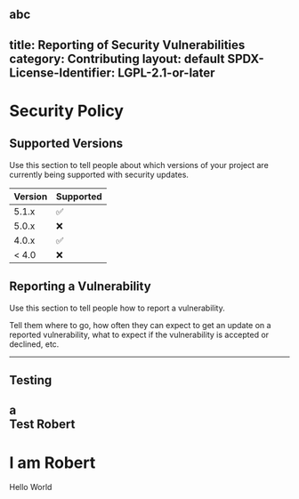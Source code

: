abc
---
title: Reporting of Security Vulnerabilities
category: Contributing
layout: default
SPDX-License-Identifier: LGPL-2.1-or-later
---


# Security Policy

## Supported Versions

Use this section to tell people about which versions of your project are
currently being supported with security updates.

| Version | Supported          |
| ------- | ------------------ |
| 5.1.x   | :white_check_mark: |
| 5.0.x   | :x:                |
| 4.0.x   | :white_check_mark: |
| < 4.0   | :x:                |

## Reporting a Vulnerability

Use this section to tell people how to report a vulnerability.

Tell them where to go, how often they can expect to get an update on a
reported vulnerability, what to expect if the vulnerability is accepted or
declined, etc.

---
Testing
---

a          
Test
Robert
   -   
I am Robert
   =
Hello World
   
